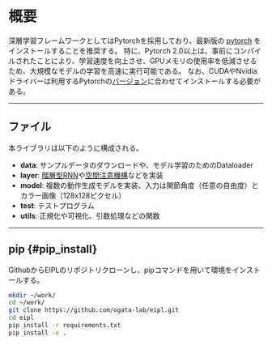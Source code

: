# 概要

深層学習フレームワークとしてはPytorchを採用しており、最新版の [pytorch](https://pytorch.org/get-started/locally/) をインストールすることを推奨する。
特に、Pytorch 2.0以上は、事前にコンパイルされたことにより、学習速度を向上させ、GPUメモリの使用率を低減させるため、大規模なモデルの学習を高速に実行可能である。
なお、CUDAやNvidiaドライバーは利用するPytorchの[バージョン](https://pytorch.org/get-started/previous-versions/)に合わせてインストールする必要がある。

----
## ファイル
本ライブラリは以下のように構成される。

- **data**: サンプルデータのダウンロードや、モデル学習のためのDataloader
- **layer**: [階層型RNN](../zoo/MTRNN.md)や[空間注意機構](../model/SARNN.md#spatial_softmax)などを実装
- **model**: 複数の動作生成モデルを実装、入力は関節角度（任意の自由度）とカラー画像（128x128ピクセル）
- **test**: テストプログラム
- **utils**: 正規化や可視化、引数処理などの関数

----
## pip {#pip_install}

GithubからEIPLのリポジトリクローンし、pipコマンドを用いて環境をインストールする。

```bash linenums="1"
mkdir ~/work/
cd ~/work/
git clone https://github.com/ogata-lab/eipl.git
cd eipl
pip install -r requirements.txt
pip install -e .
```
